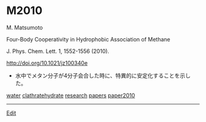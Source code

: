 # M2010

M. Matsumoto

Four-Body Cooperativity in Hydrophobic Association of Methane

J. Phys. Chem. Lett. 1, 1552-1556 (2010).

http://doi.org/10.1021/jz100340e


* 水中でメタン分子が4分子会合した時に、特異的に安定化することを示した。

[](https://gyazo.com/60afec7fa53ac2336f74db3400b04bf9)

[water](water.md) [clathratehydrate](clathratehydrate.md) [research](research.md) [papers](papers.md) [paper2010](paper2010.md)





----
[Edit](https://github.com/vitroid/vitroid.github.io/edit/master/MD/M2010.md)
